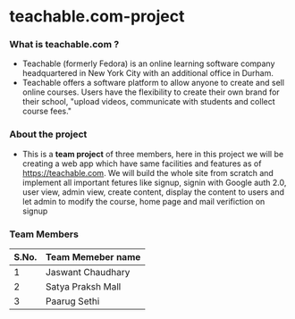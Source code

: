 # teachable.com-project

### What is teachable.com ?
- Teachable (formerly Fedora) is an online learning software company headquartered in New York City with an additional office in Durham.
- Teachable offers a software platform to allow anyone to create and sell online courses. Users have the flexibility to create their own brand for their school, "upload videos, communicate with students and collect course fees."

### About the project
- This is a **team project** of three members, here in this project we will be creating a web app which have same facilities and features as of https://teachable.com. We will build the whole site from scratch and implement all important fetures like signup, signin with Google auth 2.0, user view, admin view, create content, display the content to users and let admin to modify the course, home page and mail verifiction on signup

### Team Members
| S.No.| Team Memeber name  |
| ---- | -------------------|
| 1    | Jaswant Chaudhary  |
| 2    | Satya Praksh Mall  |
| 3    | Paarug Sethi       |
